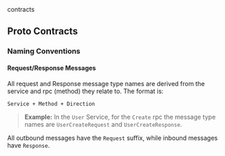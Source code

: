contracts

## Proto Contracts

### Naming Conventions

#### Request/Response Messages

All request and Response message type names are derived from the service and rpc (method) they relate to. The format is:

`Service + Method + Direction`

> __Example:__ In the `User` Service, for the `Create` rpc the message type names are `UserCreateRequest` and `UserCreateResponse`.

All outbound messages have the `Request` suffix, while inbound messages have `Response`.
